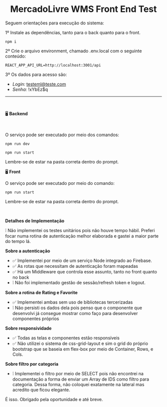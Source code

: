 <center><h1>MercadoLivre WMS Front End Test</h1></center>

Seguem orientações para execução do sistema:

1º Instale as dependências, tanto para o back quanto para o front.

```
npm i
```

2º Crie o arquivo environment, chamado .env.local com o seguinte conteúdo:

```
REACT_APP_API_URL=http://localhost:3001/api
```

3º Os dados para acesso são:

- _Login:_ testeml@teste.com
- _Senha:_ !xYbEz$q

<hr />
<br />

🖥️ **Backend**

<br />

O serviço pode ser executado por meio dos comandos:

```
npm run dev
```

```
npm run start
```

Lembre-se de estar na pasta correta dentro do prompt.

🖥️ **Front**

O serviço pode ser executado por meio do comando:

```
npm run start
```

Lembre-se de estar na pasta correta dentro do prompt.

<br />

**Detalhes de Implementação**

❕ Não implementei os testes unitários pois não houve tempo hábil. Preferi focar numa rotina de autenticação melhor elaborada e gastei a maior parte do tempo lá.
<br />

**Sobre a autenticação**

- ✅ Implementei por meio de um serviço Node integrado ao Firebase.
- ✅ As rotas que necessitam de autenticação foram mapeadas
- ✅ Há um Middleware que controla esse assunto, tanto no front quanto no back
- ❕ Não foi implementado gestão de sessão/refresh token e logout.

**Sobre a rotina de Rating e Favorite**

- ✅ Implementei ambas sem uso de bibliotecas tercerizadas
- ❕ Não persisti os dados dela pois penso que o componente que desenvolvi já consegue mostrar como faço para desenvolver componentes próprios

**Sobre responsividade**

- ✅ Todas as telas e componentes estão responsíveis
- ✅ Não utilizei o sistema de css-grid-layout e sim o grid do próprio bootstrap que se baseia em flex-box por meio de Container, Rows, e Cols.

**Sobre filtro por categoria**

- ❕ Implementei o filtro por meio de SELECT pois não encontrei na documentação a forma de enviar um Array de IDS como filtro para categoria. Dessa forma, não coloquei exatamente na lateral mas acredito que ficou elegante.

É isso. Obrigado pela oportunidade e até breve.
